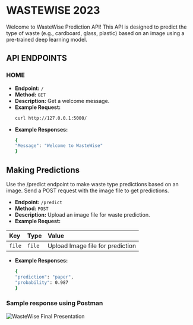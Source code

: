 
# WASTEWISE 2023

Welcome to WasteWise Prediction API! This API is designed to predict the type of waste (e.g., cardboard, glass, plastic) based on an image using a pre-trained deep learning model.

## API ENDPOINTS

### HOME
- **Endpoint:** `/`
- **Method:** `GET`
- **Description:** Get a welcome message.
- **Example Request:**
  ```bash
  curl http://127.0.0.1:5000/
  ```
- **Example Responses:**
  ```bash
  {
  "Message": "Welcome to WasteWise"
  }
  ```

## Making Predictions
Use the /predict endpoint to make waste type predictions based on an image. Send a POST request with the image file to get predictions.

- **Endpoint:** `/predict`
- **Method:** `POST`
- **Description:** Upload an image file for waste prediction.
- **Example Request:**

| Key | Type     | Value               |
| :-------- | :------- | :------------------------- |
| `file` | `file` | Upload Image file for prediction |

- **Example Responses:**
  ```bash
  {
  "prediction": "paper",
  "probability": 0.987
  }
  ```
### Sample response using Postman
![WasteWise Final Presentation](https://github.com/user-attachments/assets/a0da666e-4944-485c-a19a-6ff5e1c8ca6b)
